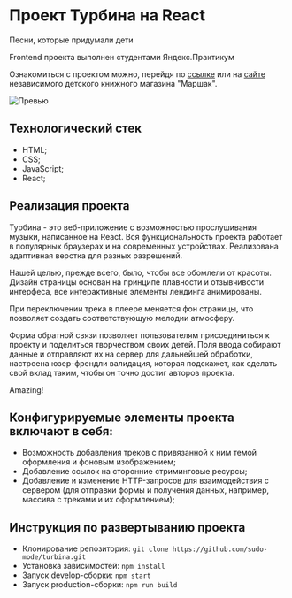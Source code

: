 # Проект Турбина на React

Песни, которые придумали дети

Frontend проекта выполнен студентами Яндекс.Практикум

Ознакомиться с проектом можно, перейдя по [ссылке](https://sergeymmedvedev.github.io/turbina_sm/ "Проект Турбина") или на [сайте](https://marshakbooks.ru/turbina/ "Проект Турбина") независимого детского книжного магазина "Маршак".

![Превью](https://sun9-66.userapi.com/impg/OpBAWUpZL7_5dzV5iK6rRWfk4ox-S_1Vbb_TTA/naboVez551A.jpg?size=1278x780&quality=96&proxy=1&sign=fec0896b759714503e352d70b9d7854e&type=album "Турбина. Песни, которые придумали дети.")

## Технологический стек

* HTML;
* CSS;
* JavaScript;
* React;


## Реализация проекта

Турбина - это веб-приложение с возможностью прослушивания музыки, написанное на React. Вся функциональность проекта работает в популярных браузерах и на современных устройствах. Реализована адаптивная верстка для разных разрешений.


Нашей целью, прежде всего, было, чтобы все обомлели от красоты. Дизайн страницы основан на принципе плавности и отзывчивости интерфеса, все интерактивные элементы лендинга анимированы. 


При переключении трека в плеере меняется фон страницы, что позволяет создать соответствующую мелодии атмосферу.


Форма обратной связи позволяет пользователям присоединиться к проекту и поделиться творчеством своих детей. Поля ввода собирают данные и отправляют их на сервер для дальнейшей обработки, настроена юзер-френдли валидация, которая подскажет, как сделать свой вклад таким, чтобы он точно достиг авторов проекта.


Amazing!


## Конфигурируемые элементы проекта включают в себя:

* Возможность добавления треков с привязанной к ним темой оформления и фоновым изображением;
* Добавление ссылок на сторонние стриминговые ресурсы;
* Добавление и изменение HTTP-запросов для взаимодействия с сервером (для отправки формы и получения данных, например, массива с треками и их оформлением);

## Инструкция по развертыванию проекта

* Клонирование репозитория: `git clone https://github.com/sudo-mode/turbina.git`
* Установка зависимостей: `npm install`
* Запуск develop-сборки: `npm start`
* Запуск production-сборки: `npm run build`
